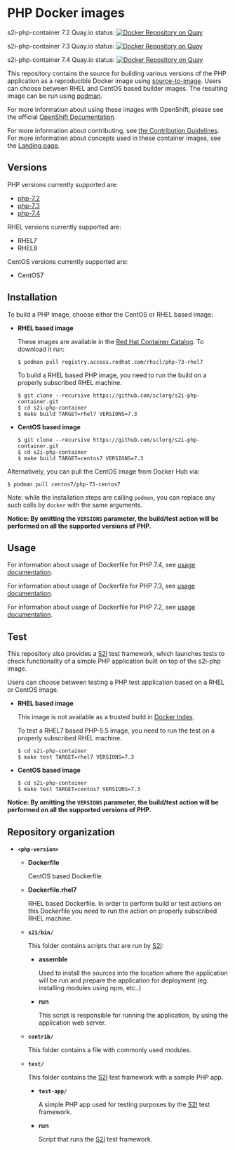 PHP Docker images
=================
s2i-php-container 7.2 Quay.io status: [![Docker Repository on Quay](https://quay.io/repository/centos7/php-72-centos7/status "Docker Repository on Quay")](https://quay.io/repository/centos7/php-72-centos7)

s2i-php-container 7.3 Quay.io status: [![Docker Repository on Quay](https://quay.io/repository/centos7/php-73-centos7/status "Docker Repository on Quay")](https://quay.io/repository/centos7/php-73-centos7)

s2i-php-container 7.4 Quay.io status: [![Docker Repository on Quay](https://quay.io/repository/centos7/php-74-centos7/status "Docker Repository on Quay")](https://quay.io/repository/centos7/php-74-centos7)


This repository contains the source for building various versions of
the PHP application as a reproducible Docker image using
[source-to-image](https://github.com/openshift/source-to-image).
Users can choose between RHEL and CentOS based builder images.
The resulting image can be run using [podman](https://github.com/containers/libpod).

For more information about using these images with OpenShift, please see the
official [OpenShift Documentation](https://docs.okd.io/latest/using_images/s2i_images/php.html).

For more information about contributing, see
[the Contribution Guidelines](https://github.com/sclorg/welcome/blob/master/contribution.md).
For more information about concepts used in these container images, see the
[Landing page](https://github.com/sclorg/welcome).


Versions
--------
PHP versions currently supported are:
* [php-7.2](7.2)
* [php-7.3](7.3)
* [php-7.4](7.4)

RHEL versions currently supported are:
* RHEL7
* RHEL8

CentOS versions currently supported are:
* CentOS7


Installation
------------
To build a PHP image, choose either the CentOS or RHEL based image:
*  **RHEL based image**

    These images are available in the [Red Hat Container Catalog](https://access.redhat.com/containers/#/registry.access.redhat.com/rhscl/php-73-rhel7).
    To download it run:

    ```
    $ podman pull registry.access.redhat.com/rhscl/php-73-rhel7
    ```

    To build a RHEL based PHP image, you need to run the build on a properly
    subscribed RHEL machine.

    ```
    $ git clone --recursive https://github.com/sclorg/s2i-php-container.git
    $ cd s2i-php-container
    $ make build TARGET=rhel7 VERSIONS=7.3
    ```

*  **CentOS based image**
    ```
    $ git clone --recursive https://github.com/sclorg/s2i-php-container.git
    $ cd s2i-php-container
    $ make build TARGET=centos7 VERSIONS=7.3
    ```

Alternatively, you can pull the CentOS image from Docker Hub via:

    $ podman pull centos7/php-73-centos7

Note: while the installation steps are calling `podman`, you can replace any such calls by `docker` with the same arguments.

**Notice: By omitting the `VERSIONS` parameter, the build/test action will be performed
on all the supported versions of PHP.**


Usage
-----
For information about usage of Dockerfile for PHP 7.4,
see [usage documentation](7.4/README.md).

For information about usage of Dockerfile for PHP 7.3,
see [usage documentation](7.3/README.md).

For information about usage of Dockerfile for PHP 7.2,
see [usage documentation](7.2/README.md).

Test
----
This repository also provides a [S2I](https://github.com/openshift/source-to-image) test framework,
which launches tests to check functionality of a simple PHP application built on top of the s2i-php image.

Users can choose between testing a PHP test application based on a RHEL or CentOS image.

*  **RHEL based image**

    This image is not available as a trusted build in [Docker Index](https://index.docker.io).

    To test a RHEL7 based PHP-5.5 image, you need to run the test on a properly
    subscribed RHEL machine.

    ```
    $ cd s2i-php-container
    $ make test TARGET=rhel7 VERSIONS=7.3
    ```

*  **CentOS based image**

    ```
    $ cd s2i-php-container
    $ make test TARGET=centos7 VERSIONS=7.3
    ```

**Notice: By omitting the `VERSIONS` parameter, the build/test action will be performed
on all the supported versions of PHP.**


Repository organization
-----------------------
* **`<php-version>`**

    * **Dockerfile**

        CentOS based Dockerfile.

    * **Dockerfile.rhel7**

        RHEL based Dockerfile. In order to perform build or test actions on this
        Dockerfile you need to run the action on properly subscribed RHEL machine.

    * **`s2i/bin/`**

        This folder contains scripts that are run by [S2I](https://github.com/openshift/source-to-image):

        *   **assemble**

            Used to install the sources into the location where the application
            will be run and prepare the application for deployment (eg. installing
            modules using npm, etc..)

        *   **run**

            This script is responsible for running the application, by using the
            application web server.

    * **`contrib/`**

        This folder contains a file with commonly used modules.

    * **`test/`**

        This folder contains the [S2I](https://github.com/openshift/source-to-image)
        test framework with a sample PHP app.

        * **`test-app/`**

            A simple PHP app used for testing purposes by the [S2I](https://github.com/openshift/source-to-image) test framework.

        * **run**

            Script that runs the [S2I](https://github.com/openshift/source-to-image) test framework.
